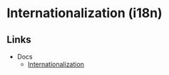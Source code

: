 # Internationalization (i18n)

## Links

- Docs
  - [Internationalization](https://nextjs.org/docs/app/building-your-application/routing/internationalization)

<!--
https://github.com/lingui/js-lingui
https://github.com/amannn/next-intl
https://github.com/i18next/next-i18next
https://github.com/aralroca/next-translate
https://github.com/QuiiBz/next-international
https://github.com/Avansai/next-multilingual
https://github.com/i18nexus/next-i18n-router
-->

<!--
https://github.com/dmythro/dmythro.com/blob/main/apps/www/src/middleware.ts

https://github.com/websitesieutoc/cake-editor/blob/master/apps/dashboard/middleware.ts
https://github.com/microrealestate/microrealestate/blob/master/webapps/tenant/src/middleware.ts
https://github.com/mossland/mossverse/blob/main/apps/mossland/middleware.ts
https://github.com/mythal/boluo/blob/master/apps/site/src/middleware.ts
https://github.com/milanterhes/naturechill/blob/main/apps/web/middleware.ts
https://github.com/hoqua/okkino/blob/main/apps/web/middleware.ts
https://github.com/inaridiy/learn-account-abstraction/blob/main/apps/learning-app/src/middleware.ts
https://github.com/Bogdan21o312/magicbeauty/blob/main/apps/shop/middleware.ts
https://github.com/nandotmbn/orlando-pokedex/blob/master/src/app/%5Blang%5D/middleware.ts
https://github.com/manuelalferez/portfolio/blob/main/src/app/middleware.ts
-->
